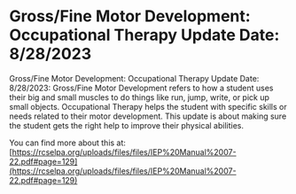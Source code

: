 # Gross/Fine Motor Development: Occupational Therapy Update Date: 8/28/2023
Gross/Fine Motor Development: Occupational Therapy Update Date: 8/28/2023: Gross/Fine Motor Development refers to how a student uses their big and small muscles to do things like run, jump, write, or pick up small objects. Occupational Therapy helps the student with specific skills or needs related to their motor development. This update is about making sure the student gets the right help to improve their physical abilities.

You can find more about this at: [https://rcselpa.org/uploads/files/files/IEP%20Manual%2007-22.pdf#page=129](https://rcselpa.org/uploads/files/files/IEP%20Manual%2007-22.pdf#page=129)
